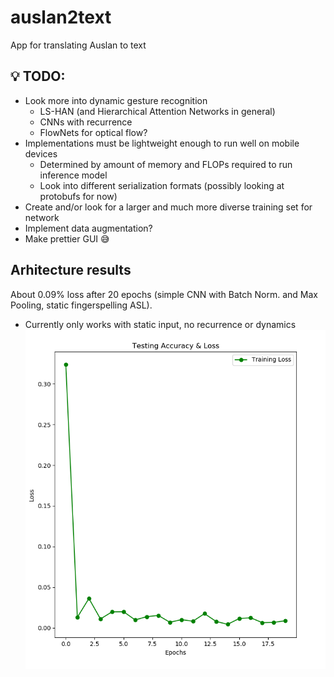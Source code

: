 # auslan2text #
App for translating Auslan to text

## :bulb: TODO: ##

 - Look more into dynamic gesture recognition
   - LS-HAN (and Hierarchical Attention Networks in general)
   - CNNs with recurrence
   - FlowNets for optical flow? 
 - Implementations must be lightweight enough to run well on mobile devices
   - Determined by amount of memory and FLOPs required to run inference model 
   - Look into different serialization formats (possibly looking at protobufs
	 for now)
 - Create and/or look for a larger and much more diverse training set for network
  - Implement data augmentation?
 - Make prettier GUI :sweat_smile: 
 
## Arhitecture results ##

About 0.09% loss after 20 epochs (simple CNN with Batch Norm. and Max Pooling, static fingerspelling ASL).
 - Currently only works with static input, no recurrence or dynamics
![20Epochs](./imgs/simple_cnn_results_20_epochs.png)


